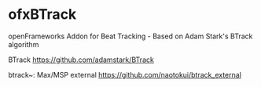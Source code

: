 # ofxBTrack
openFrameworks Addon for Beat Tracking - Based on Adam Stark's BTrack algorithm

BTrack 
https://github.com/adamstark/BTrack

btrack~: Max/MSP external 
https://github.com/naotokui/btrack_external

